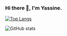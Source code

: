 ### Hi there 👋, I'm Yassine.






[![Top Langs](https://github-readme-stats.vercel.app/api/top-langs/?username=YassineAitBelkouhia)](https://github.com/anuraghazra/github-readme-stats)

![GitHub stats](https://github-readme-stats.vercel.app/api?username=YassineAitBelkouhia&show_icons=true)  

